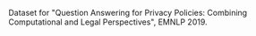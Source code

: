 Dataset for "Question Answering for Privacy Policies: Combining Computational and Legal Perspectives", EMNLP 2019.
